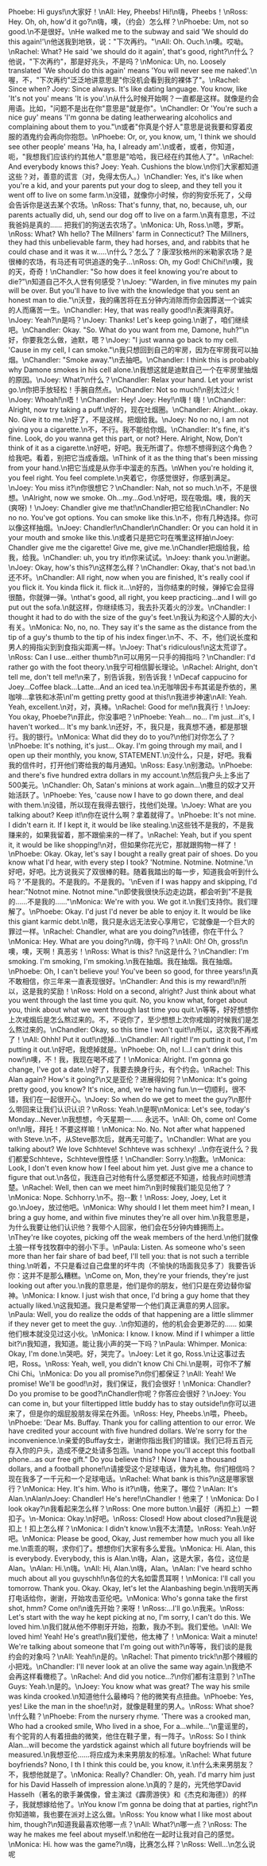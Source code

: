 Phoebe: Hi guys!\n大家好！\nAll: Hey, Pheebs! Hi!\n嗨，Pheebs！\nRoss: Hey. Oh, oh, how'd it go?\n嗨，噢，（约会）怎么样？\nPhoebe: Um, not so good.\n不是很好。\nHe walked me to the subway and said 'We should do this again!'\n他送我到地铁，说："下次再约。"\nAll: Oh. Ouch.\n噢。哎呦。\nRachel: What? He said 'we should do it again', that's good, right?\n什么？他说，"下次再约"，那是好兆头，不是吗？\nMonica: Uh, no. Loosely translated 'We should do this again' means 'You will never see me naked'.\n喔，不，"下次再约"泛泛地讲意思是"你没机会看到我的裸体了"。\nRachel: Since when? Joey: Since always. It's like dating language. You know, like 'It's not you' means 'It is you'.\n从什么时候开始啊？一直都是这样。就像是约会用语。比如，"问题不是出在你"意思是"就是你"。\nChandler: Or 'You're such a nice guy' means 'I'm gonna be dating leatherwearing alcoholics and complaining about them to you."\n或者"你真是个好人"意思是说我要和穿着皮服的酒鬼约会再向你抱怨。\nPhoebe: Or, or, you know, um, 'I think we should see other people' means 'Ha, ha, I already am'.\n或者，或者，你知道，呃，"我想我们应该约约其他人"意思是"哈哈，我已经在约其他人了"。\nRachel: And everybody knows this? Joey: Yeah. Cushions the blow.\n你们大家都知道这些？对，善意的谎言（对，免得太伤人。）\nChandler: Yes, it's like when you're a kid, and your parents put your dog to sleep, and they tell you it went off to live on some farm.\n没错，就像你小时候，你的狗安乐死了，父母会告诉你是送去某个农场。\nRoss: That's funny, that, no, because, uh, our parents actually did, uh, send our dog off to live on a farm.\n真有意思，不过我爸妈是真的…… 把我们的狗送去农场了。\nMonica: Uh, Ross.\n嗯，罗斯。\nRoss: What? Wh hello? The Millners' farm in Connecticut? The Millners, they had this unbelievable farm, they had horses, and, and rabbits that he could chase and it was it w.....\n什么？怎么了？康涅狄格州的米勒家农场？是很棒的农场，有马还有可供追逐的兔子…\nRoss: Oh, my God! ChiChi!\n噢，我的天，奇奇！\nChandler: "So how does it feel knowing you're about to die?"\n知道自己不久人世有何感受？\nJoey: "Warden, in five minutes my pain will be over. But you'll have to live with the knowledge that you sent an honest man to die."\n沃登，我的痛苦将在五分钟内消除而你会因葬送一个诚实的人而痛苦一生。\nChandler: Hey, that was really good!\n表演得真好。\nJoey: Yeah?\n是吗？\nJoey: Thanks! Let's keep going.\n谢了，咱们继续吧。\nChandler: Okay. "So. What do you want from me, Damone, huh?"\n好，你要我怎么做，迪默，嗯？\nJoey: "I just wanna go back to my cell. 'Cause in my cell, I can smoke."\n我只想回到自己的牢房，因为在牢房我可以抽烟。\nChandler: "Smoke away."\n去抽吧。\nChandler: I think this is probably why Damone smokes in his cell alone.\n我想这就是迪默自己一个在牢房里抽烟的原因。\nJoey: What?\n什么？\nChandler: Relax your hand. Let your wrist go.\n你把手放轻松！手腕自然点。\nChandler: Not so much!\n别太过火！\nJoey: Whoah!\n唔！\nChandler: Hey! Joey: Hey!\n嗨！嗨！\nChandler: Alright, now try taking a puff.\n好的，现在吐烟圈。\nChandler: Alright...okay. No. Give it to me.\n好了，不是这样。把烟给我。\nJoey: No no no, I am not giving you a cigarette.\n不，不行。我不能给你烟。\nChandler: It's fine, it's fine. Look, do you wanna get this part, or not? Here. Alright, Now, Don't think of it as a cigarette.\n好吧，好吧。我无所谓了。你想不想得到这个角色？给我吧。看着，别把它当成香烟。\nThink of it as the thing that's been missing from your hand.\n把它当成是从你手中溜走的东西。\nWhen you're holding it, you feel right. You feel complete.\n夹着它，你感觉很好，你感到满足。\nJoey: You miss it?\n你很想它？\nChandler: Nah, not so much.\n不，不是很想。\nAlright, now we smoke. Oh...my...God.\n好吧，现在吸烟。噢，我的天(爽呀)！\nJoey: Chandler give me that!\nChandler把它给我\nChandler: No no no. You've got options. You can smoke like this.\n不，你有几种选择。你可以像这样抽烟。\nJoey: Chandler!\nChandler\nChandler: Or you can hold it in your mouth and smoke like this.\n或者只是把它叼在嘴里这样抽\nJoey: Chandler give me the cigarette! Give me, give me.\nChandler把烟给我，给我，给我。\nChandler: uh, you try it\n你来试试。\nJoey: thank you.\n谢谢。\nJoey: Okay, how's this?\n这样怎么样？\nChandler: Okay, that's not bad.\n还不坏。\nChandler: All right, now when you are finished, It's really cool if you flick it. You kinda flick it. flick it...\n好的，当你结束的时候，弹掉它会显得很酷，你就弹一弹。\nthat's good, all right, you keep practicing...and I will go put out the sofa.\n就这样，你继续练习，我去扑灭着火的沙发。\nChandler: I thought it had to do with the size of the guy's feet.\n我认为和这个人脚的大小有关。\nMonica: No, no, no. They say it's the same as the distance from the tip of a guy's thumb to the tip of his index finger.\n不、不、不，他们说长度和男人的拇指尖到到食指尖距离一样。\nJoey: That's ridiculous!\n这太荒谬了。\nRoss: Can I use...either thumb?\n可以用另一只手的拇指吗？\nChandler: I'd rather go with the foot theory.\n我宁可相信脚长理论。\nRachel: Alright, don't tell me, don't tell me!\n来了，别告诉我，别告诉我！\nDecaf cappucino for Joey...Coffee black...Latte...And an iced tea.\n无咖啡因卡布其诺是乔依的，黑咖啡...拿铁和冰茶\nI'm getting pretty good at this!\n我进步神速\nAll: Yeah. Yeah, excellent.\n对，对，真棒。\nRachel: Good for me!\n我真行！\nJoey: You okay, Phoebe?\n菲此，你没事吧？\nPhoebe: Yeah… no… I'm just…it's, I haven't worked… It's my bank.\n还好，不，我只是，我真想不通，都是那银行。我的银行。\nMonica: What did they do to you?\n他们对你怎么了？\nPhoebe: It's nothing, it's just… Okay. I'm going through my mail, and I open up their monthly, you know, STATEMENT.\n没什么，只是，好吧。我看我的信件时，打开他们寄给我的每月通知。\nRoss: Easy.\n别激动。\nPhoebe: and there's five hundred extra dollars in my account.\n然后我户头上多出了500美元。\nChandler: Oh, Satan's minions at work again...\n撒旦的奴才又开始活跃了。\nPhoebe: Yes, 'cause now I have to go down there, and deal with them.\n没错，所以现在我得去银行，找他们处理。\nJoey: What are you talking about? Keep it!\n你在说什么啊？拿着就得了。\nPhoebe: It's not mine. I didn't earn it. If I kept it, it would be like stealing.\n这些钱不是我的，不是我赚来的，如果我留着，那不跟偷来的一样了。\nRachel: Yeah, but if you spent it, it would be like shopping!\n对，但如果你花光它，那就跟购物一样了！\nPhoebe: Okay. Okay, let's say I bought a really great pair of shoes. Do you know what I'd hear, with every step I took? 'Notmine. Notmine. Notmine.'\n好吧，好吧。比方说我买了双很棒的鞋。随着我踏出的每一步，知道我会听到什么吗？'不是我的。不是我的。不是我的。'\nEven if I was happy and skipping, I'd hear:"Notnot mine. Notnot mine."\n即使我很快乐边走边跳，都会听到"不是我的……不是我的……"\nMonica: We're with you. We got it.\n我们支持你。我们理解了。\nPhoebe: Okay. I'd just I'd never be able to enjoy it. It would be like this giant karmic debt.\n嗯，我只是永远无法安心享用它，它就像是一个巨大的罪过一样。\nRachel: Chandler, what are you doing?\n钱德，你在干什么？\nMonica: Hey. What are you doing?\n嗨，你干吗？\nAll: Oh! Oh, gross!\n噢，噢，天啊！真恶劣！\nRoss: What is this? !\n这是什么？\nChandler: I'm smoking. I'm smoking, I'm smoking.\n我在抽烟。我在抽烟。我在抽烟。\nPhoebe: Oh, I can't believe you! You've been so good, for three years!\n真不敢相信，你三年来一直表现很好。\nChandler: And this is my reward!\n所以，这是我的奖励！\nRoss: Hold on a second, alright? Just think about what you went through the last time you quit. No, you know what, forget about you, think about what we went through last time you quit.\n等等，好好想想你上次戒烟后是怎么熬过来的。不，不说你了，至少想想上次你戒烟的时候我们是怎么熬过来的。\nChandler: Okay, so this time I won't quit!\n所以，这次我不再戒了！\nAll: Ohhh! Put it out!\n熄掉…\nChandler: All right! I'm putting it out, I'm putting it out.\n好吧，我熄掉就是。\nPhoebe: Oh, no! I...I can't drink this now!\n噢，不！我，我现在喝不成了！\nMonica: Alright. I'm gonna go change, I've got a date.\n好了，我要去换身行头，有个约会。\nRachel: This Alan again? How's it going?\n又是亚伦？进展得如何？\nMonica: It's going pretty good, you know? It's nice, and, we're having fun.\n一切顺利，很不错，我们在一起很开心。\nJoey: So when do we get to meet the guy?\n那什么带回来让我们认识认识？\nRoss: Yeah.\n是啊\nMonica: Let's see, today's Monday...Never.\n我想想，今天星期一…… 永远不。\nAll: Oh, come on! Come on!\n哦，拜托！不要这样嘛！\nMonica: No. No. Not after what happened with Steve.\n不，从Steve那次后，就再无可能了。\nChandler: What are you talking about? We love Schhteve! Schhteve was schhexy! ..\n你在说什么？我们都爱Schhteve，Schhteve很性感！\nChandler: Sorry.\n抱歉。\nMonica: Look, I don't even know how I feel about him yet. Just give me a chance to figure that out.\n各位，我连自己对他有什么感觉都还不知道，给我点时间想清楚。\nRachel: Well, then can we meet him?\n到时候我们能见见他了？\nMonica: Nope. Schhorry.\n不。抱--歉！\nRoss: Joey, Joey, Let it go.\nJoey，放过他吧。\nMonica: Why should I let them meet him? I mean, I bring a guy home, and within five minutes they're all over him.\n我意思是，为什么我要让他们认识他？我带个人回家，他们会在5分钟内蜂拥而上。\nThey're like coyotes, picking off the weak members of the herd.\n他们就像土狼一样专找牧群中的弱小下手。\nPaula: Listen. As someone who's seen more than her fair share of bad beef, I'll tell you: that is not such a terrible thing.\n听着，不只是看过自己盘里的坏牛肉（不愉快的场面我见多了）我要告诉你：这并不是那么糟糕。\nCome on, Mon, they're your friends, they're just looking out after you.\n我的意思是，他们是你的朋友，他们只是在旁边替你留神。\nMonica: I know. I just wish that once, I'd bring a guy home that they actually liked.\n这我知道。我只是希望带一个他们真正满意的男人回家。\nPaula: Well, you do realize the odds of that happening are a little slimmer if they never get to meet the guy. .\n你知道的，他的机会会更渺茫的…… 如果他们根本就没见过这小伙。\nMonica: I know. I know. Mind if I whimper a little bit?\n我知道，我知道。能让我小声的哭一下吗？\nPaula: Whimper. Monica: Okay, I'm done.\n哭吧。好，哭完了。\nJoey: Let it go, Ross.\n让这事过去吧，Ross。\nRoss: Yeah, well, you didn't know Chi Chi.\n是啊，可你不了解Chi Chi。\nMonica: Do you all promise?\n你们都保证？\nAll: Yeah! We promise! We'll be good!\n对，我们保证，我们会很好！\nMonica: Chandler? Do you promise to be good?\nChandler你呢？你答应会很好？\nJoey: You can come in, but your filtertipped little buddy has to stay outside!\n你可以进来了，但是你的烟屁股朋友得呆在外面。\nRoss: Hey, Pheebs.\n喂，Pheeb。\nPhoebe: 'Dear Ms. Buffay. Thank you for calling attention to our error. We have credited your account with five hundred dollars. We're sorry for the inconvenience.\n亲爱的Buffay女士，谢谢你指出我们的错误。我们已将五百元存入你的户头，造成不便之处请多包涵。\nand hope you'll accept this football phone...as our free gift." Do you believe this? ! Now I have a thousand dollars, and a football phone!\n请接受这个足球电话，做为礼物。你们相信吗？现在我多了一千元和一个足球电话。\nRachel: What bank is this?\n这是哪家银行？\nMonica: Hey. It's him. Who is it?\n嗨，他来了。哪位？\nAlan: It's Alan.\nAlan\nJoey: Chandler! He's here!\nChandler！他来了！\nMonica: Do I look okay?\n我看起来怎么样？\nRoss: One more button.\n最好（再扣上）一颗扣子。\n-Monica: Okay.\n好吧。\nRoss: Closed! How about closed?\n我是说扣上！扣上怎么样？\nMonica: I didn't know.\n我不太清楚。\nRoss: Yeah.\n好吧。\nMonica: Please be good, Okay, Just remember how much you all like me.\n乖乖的啊，求你们了。想想你们大家有多么爱我。\nMonica: Hi. Alan, this is everybody. Everybody, this is Alan.\n嗨，Alan，这是大家，各位，这位是Alan。\nAlan: Hi.\n嗨。\nAll: Hi, Alan.\n嗨，Alan。\nAlan: I've heard schho much about all you guyschh!\n各位的大名如雷贯耳啊！\nMonica: I'll call you tomorrow. Thank you. Okay. Okay, let's let the Alanbashing begin.\n我明天再打电话给你，谢谢，开始攻击亚伦吧。\nMonica: Who's gonna take the first shot, hmm? Come on!\n谁先开始？来呀！\nRoss:...I'll go.\n我来。\nRoss: Let's start with the way he kept picking at no, I'm sorry, I can't do this. We loved him.\n我们就从他不停剔牙开始，抱歉，我办不到。我们爱他。\nAll: We loved him! Yeah! He's great!\n我们爱他，他太棒了！\nMonica: Wait a minute! We're talking about someone that I'm going out with?\n等等，我们谈的是我约会的对象吗？\nAll: Yeah!\n是的。\nRachel: That pimento trick!\n那个辣椒的小把戏。\nChandler: I'll never look at an olive the same way again.\n我绝不会再这样看橄榄了。\nRachel: And did you notice...?\n你们都有注意到？\nThe Guys: Yeah.\n是的。\nJoey: You know what was great? The way his smile was kinda crooked.\n知道他什么最棒吗？他的微笑有点扭曲。\nPhoebe: Yes, yes! Like the man in the shoe!\n对，就像是鞋里的男人。\nRoss: What shoe?\n什么鞋？\nPhoebe: From the nursery rhyme. 'There was a crooked man, Who had a crooked smile, Who lived in a shoe, For a...while...'\n童谣里的，有个驼背的人有着扭曲的微笑，他住在鞋子里，有一阵子。\nRoss: So I think Alan...will become the yardstick against which all future boyfriends will be measured.\n我想亚伦……将应成为未来男朋友的标准。\nRachel: What future boyfriends? Nono, I th I think this could be, you know, it.\n什么未来男朋友？不，我想他就是了。\nMonica: Really? Chandler: Oh, yeah. I'd marry him just for his David Hasselh of impression alone.\n真的？是的，光凭他学David Hasselh（著名的歌手兼偶像，曾主演过《霹雳游侠》和《杰克和海德》）的样子，我就想嫁给他了。\nYou know I'm gonna be doing that at parties, right?\n你知道嘛，我也要在派对上这么做。\nRoss: You know what I like most about him, though?\n知道我最喜欢他哪一点？\nAll: What?\n哪一点？\nRoss: The way he makes me feel about myself.\n和他在一起时让我对自己的感觉。\nMonica: Hi. how was the game?\n嗨，比赛怎么样？\nRoss: Well...\n怎么说呢
        